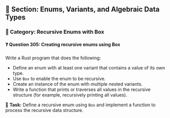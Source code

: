 ## 📘 Section: Enums, Variants, and Algebraic Data Types  
### 🔹 Category: Recursive Enums with Box  
#### ❓ Question 305: Creating recursive enums using Box

Write a Rust program that does the following:

- Define an enum with at least one variant that contains a value of its own type.
- Use `Box` to enable the enum to be recursive.
- Create an instance of the enum with multiple nested variants.
- Write a function that prints or traverses all values in the recursive structure (for example, recursively printing all values).

🔧 **Task:** Define a recursive enum using `Box` and implement a function to process the recursive data structure.
